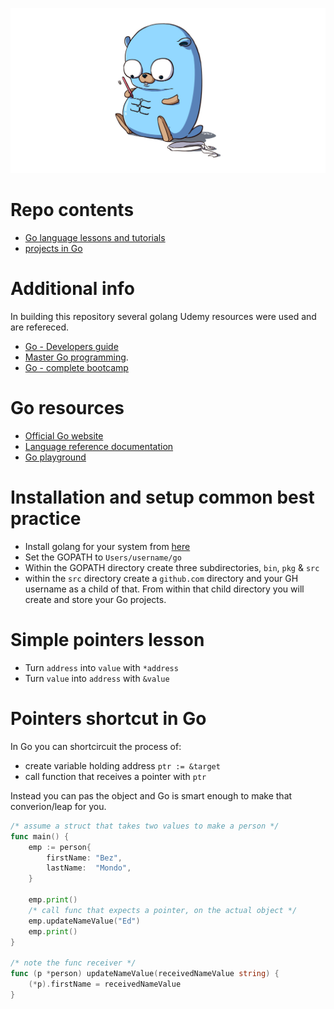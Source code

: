 ![](https://github.com/irisida/golang/blob/master/assets/gopher.jpeg)

# Repo contents

- [Go language lessons and tutorials](https://github.com/irisida/golang/tree/master/language_lessons)
- [projects in Go](https://github.com/irisida/golang/tree/master/projects/)

# Additional info

In building this repository several golang Udemy resources were used and are refereced.

- [Go - Developers guide](https://www.udemy.com/course/go-the-complete-developers-guide)
- [Master Go programming](https://www.udemy.com/course/master-go-programming-complete-golang-bootcamp).
- [Go - complete bootcamp](https://www.udemy.com/course/learn-go-the-complete-bootcamp-course-golang)

# Go resources

- [Official Go website](https://golang.org/)
- [Language reference documentation](https://golang.org/doc/)
- [Go playground](https://play.golang.org/)

# Installation and setup common best practice

- Install golang for your system from [here](https://golang.org/)
- Set the GOPATH to `Users/username/go`
- Within the GOPATH directory create three subdirectories, `bin`, `pkg` & `src`
- within the `src` directory create a `github.com` directory and your GH username as a child of that. From within that child directory you will create and store your Go projects.

# Simple pointers lesson

- Turn `address` into `value` with `*address`
- Turn `value` into `address` with `&value`

# Pointers shortcut in Go

In Go you can shortcircuit the process of:

- create variable holding address `ptr := &target`
- call function that receives a pointer with `ptr`

Instead you can pas the object and Go is smart enough to make that converion/leap for you.

```go
/* assume a struct that takes two values to make a person */
func main() {
	emp := person{
		firstName: "Bez",
		lastName:  "Mondo",
	}

    emp.print()
    /* call func that expects a pointer, on the actual object */
	emp.updateNameValue("Ed")
	emp.print()
}

/* note the func receiver */
func (p *person) updateNameValue(receivedNameValue string) {
	(*p).firstName = receivedNameValue
}
```
